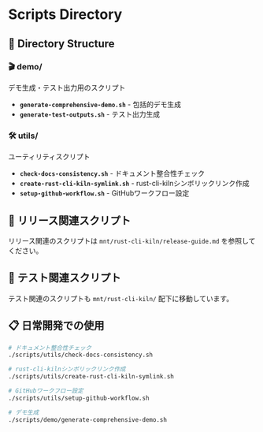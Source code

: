 # Scripts Directory

## 📁 Directory Structure

### 🎬 demo/
デモ生成・テスト出力用のスクリプト

- **`generate-comprehensive-demo.sh`** - 包括的デモ生成
- **`generate-test-outputs.sh`** - テスト出力生成

### 🛠️ utils/
ユーティリティスクリプト

- **`check-docs-consistency.sh`** - ドキュメント整合性チェック
- **`create-rust-cli-kiln-symlink.sh`** - rust-cli-kilnシンボリックリンク作成
- **`setup-github-workflow.sh`** - GitHubワークフロー設定

## 🚀 リリース関連スクリプト

リリース関連のスクリプトは `mnt/rust-cli-kiln/release-guide.md` を参照してください。

## 🧪 テスト関連スクリプト

テスト関連のスクリプトも `mnt/rust-cli-kiln/` 配下に移動しています。

## 📋 日常開発での使用

```bash
# ドキュメント整合性チェック
./scripts/utils/check-docs-consistency.sh

# rust-cli-kilnシンボリックリンク作成
./scripts/utils/create-rust-cli-kiln-symlink.sh

# GitHubワークフロー設定
./scripts/utils/setup-github-workflow.sh

# デモ生成
./scripts/demo/generate-comprehensive-demo.sh
```